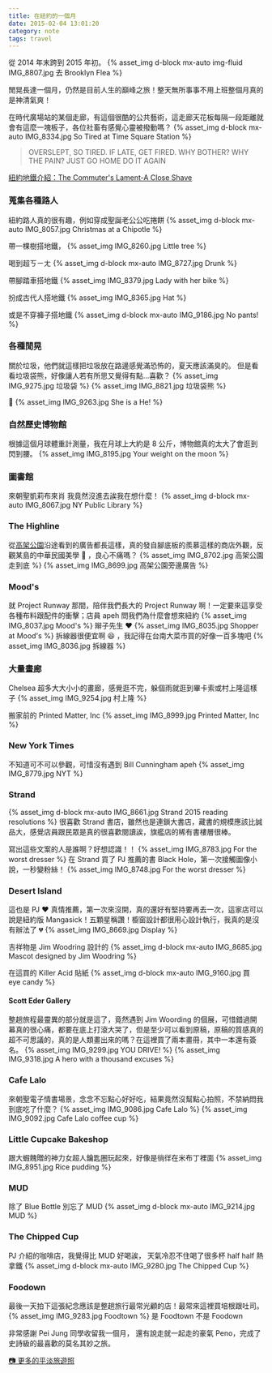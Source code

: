 ```yaml
---
title: 在紐約的一個月
date: 2015-02-04 13:01:20
category: note
tags: travel
---
```


從 2014 年末跨到 2015 年初。
{% asset_img d-block mx-auto img-fluid IMG_8807.jpg 去 Brooklyn Flea %}

<!--more-->

閒晃長達一個月，仍然是目前人生的巔峰之旅！整天無所事事不用上班整個月真的是神清氣爽！

在時代廣場站的某個走廊，有這個很酷的公共藝術，這走廊天花板每隔一段距離就會有這麼一塊板子，各位社畜有感覺心靈被撥動嗎？
{% asset_img d-block mx-auto IMG_8334.jpg So Tired at Time Square Station %}

<div class="row">

<div class="col-sm-2 col-12 mx-auto">

> OVERSLEPT,
> SO TIRED.
> IF LATE,
> GET FIRED.
> WHY BOTHER?
> WHY THE PAIN?
> JUST GO HOME
> DO IT AGAIN

</div>

</div>

[紐約地鐵介紹：The Commuter's Lament-A Close Shave](https://www.nycsubway.org/perl/artwork_show?185)

### 蒐集各種路人

紐約路人真的很有趣，例如穿成聖誕老公公吃捲餅
{% asset_img d-block mx-auto IMG_8057.jpg Christmas at a Chipotle %}

帶一棵樹搭地鐵，
{% asset_img IMG_8260.jpg Little tree %}

喝到超ㄎㄧㄤ
{% asset_img d-block mx-auto IMG_8727.jpg Drunk %}

帶腳踏車搭地鐵
{% asset_img IMG_8379.jpg Lady with her bike %}

扮成古代人搭地鐵
{% asset_img IMG_8365.jpg Hat %}

或是不穿褲子搭地鐵
{% asset_img d-block mx-auto IMG_9186.jpg No pants! %}

### 各種閒晃

關於垃圾，他們就這樣把垃圾放在路邊感覺滿恐怖的，夏天應該滿臭的。
但是看看垃圾袋熊，好像讓人若有所思又覺得有點...喜歡？
{% asset_img IMG_9275.jpg 垃圾袋 %}
{% asset_img IMG_8821.jpg 垃圾袋熊 %}

🤣
{% asset_img IMG_9263.jpg She is a He! %}

### 自然歷史博物館

根據這個月球體重計測量，我在月球上大約是 8 公斤，博物館真的太大了會逛到閃到腰。
{% asset_img IMG_8195.jpg Your weight on the moon %}

### 圖書館

來朝聖凱莉布來肖
我竟然沒進去誒我在想什麼！
{% asset_img d-block mx-auto IMG_8067.jpg NY Public Library %}

### The Highline

從[高架公園](http://www.thehighline.org/)沿途看到的廣告都長這樣，真的發自腳底板的羨慕這樣的商店外觀，反觀某島的中華民國美學 🙈 ，良心不痛嗎？
{% asset_img IMG_8702.jpg 高架公園走到底 %}
{% asset_img IMG_8699.jpg 高架公園旁邊廣告 %}

### Mood's

就 Project Runway 那間，陪伴我們長大的 Project Runway 啊！一定要來這享受各種布料跟配件的衝擊；店員 apeh 問我們為什麼會想來紐約
{% asset_img IMG_8037.jpg Mood's %}
辮子先生 ❤️
{% asset_img IMG_8035.jpg Shopper at Mood's %}
拆線器很便宜啊 😆 ，我記得在台南大菜市買的好像一百多塊吧
{% asset_img IMG_8036.jpg 拆線器 %}

### 大量畫廊

Chelsea 超多大大小小的畫廊，感覺逛不完，躲個雨就逛到畢卡索或村上隆這樣子
{% asset_img IMG_9254.jpg 村上隆 %}

搬家前的 Printed Matter, Inc
{% asset_img IMG_8999.jpg Printed Matter, Inc %}

### New York Times

不知道可不可以參觀，可惜沒有遇到 Bill Cunningham apeh
{% asset_img IMG_8779.jpg NYT %}

### Strand

{% asset_img d-block mx-auto IMG_8661.jpg Strand 2015 reading resolutions %}
很喜歡 Strand 書店，雖然也是連鎖大書店，藏書的規模應該比誠品大，感覺店員跟民眾是真的很喜歡閱讀誒，旗艦店的稀有書樓層很棒。

寫出這些文案的人是誰啊？好想認識！！
{% asset_img IMG_8783.jpg For the worst dresser %}
在 Strand 買了 PJ 推薦的書 Black Hole，第一次接觸圖像小說，一秒變粉絲！
{% asset_img IMG_8748.jpg For the worst dresser %}

### Desert Island

這也是 PJ ❤️ 真情推薦，第一次來沒開，真的還好有堅持要再去一次，這家店可以說是紐約版 Mangasick！五顆星稱讚！櫥窗設計都很用心設計執行，我真的是沒有辦法了 💔
{% asset_img IMG_8669.jpg Display %}

吉祥物是 Jim Woodring 設計的
{% asset_img d-block mx-auto IMG_8685.jpg Mascot designed by Jim Woodring %}

在這買的 Killer Acid 貼紙
{% asset_img d-block mx-auto IMG_9160.jpg 買 eye candy %}

#### Scott Eder Gallery

整趟旅程最靈異的部分就是這了，竟然遇到 Jim Woording 的個展，可惜錯過開幕真的很心痛，都要在底上打滾大哭了，但是至少可以看到原稿，原稿的質感真的超不可思議的，真的是人類畫出來的嗎？在這裡買了兩本畫冊，其中一本還有簽名。
{% asset_img IMG_9299.jpg YOU DRIVE! %}
{% asset_img IMG_9318.jpg A hero with a thousand excuses %}

### Cafe Lalo

來朝聖電子情書場景，念念不忘點心好好吃，結果竟然沒幫點心拍照，不禁納悶我到底吃了什麼？
{% asset_img IMG_9086.jpg Cafe Lalo %}
{% asset_img IMG_9092.jpg Cafe Lalo coffee cup %}

### Little Cupcake Bakeshop

跟大蝦餽贈的神力女超人鑰匙圈玩起來，好像是徜徉在米布丁裡面
{% asset_img IMG_8951.jpg Rice pudding %}

### MUD

除了 Blue Bottle 別忘了 MUD
{% asset_img d-block mx-auto IMG_9214.jpg MUD %}

### The Chipped Cup

PJ 介紹的咖啡店，我覺得比 MUD 好喝誒， 天氣冷忍不住喝了很多杯 half half 熱拿鐵
{% asset_img d-block mx-auto IMG_9280.jpg The Chipped Cup %}

### Foodown

最後一天拍下這張紀念應該是整趟旅行最常光顧的店！最常來這裡買培根跟吐司。
{% asset_img IMG_9283.jpg Foodtown %}
是 Foodtown 不是 Foodown

非常感謝 Pei Jung 同學收留我一個月，
還有說走就一起走的豪氣 Peno，完成了史詩級的最喜歡的莫名其妙之旅。

[📷 更多的平淡旅遊照](https://www.flickr.com/photos/moosdesktop/sets/)
